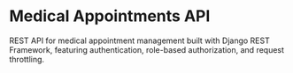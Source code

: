 # Medical Appointments API
REST API for medical appointment management built with Django REST Framework, featuring authentication, role-based authorization, and request throttling.
